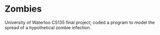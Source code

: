 # Zombies
University of Waterloo CS135 final project; coded a program to model the spread of a hypothetical zombie infection.

